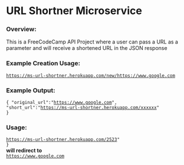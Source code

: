 # URL Shortner Microservice        

### Overview:
<p> This is a FreeCodeCamp API Project where a user can pass a URL as a parameter and will receive a shortened URL in the JSON response</p>

### Example Creation Usage:
<code>https://ms-url-shortner.herokuapp.com/new/https://www.google.com</code> 

### Example Output:
<code>{ "original_url":"https://www.google.com", "short_url":"https://ms-url-shortner.herokuapp.com/xxxxxx" }</code>

### Usage:
<code>https://ms-url-shortner.herokuapp.com/2523" }</code> <br> <b>will redirect to</b> <br>
<code>https://www.google.com</code>
